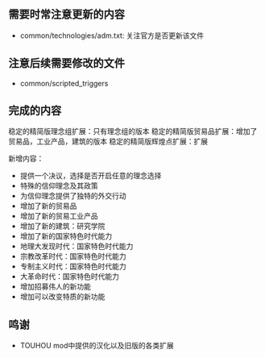 ## 需要时常注意更新的内容
- common/technologies/adm.txt: 关注官方是否更新该文件

## 注意后续需要修改的文件
- common/scripted_triggers

## 完成的内容
稳定的精简版理念组扩展：只有理念组的版本
稳定的精简版贸易品扩展：增加了贸易品，工业产品，建筑的版本
稳定的精简版辉煌点扩展：扩展

新增内容：
- 提供一个决议，选择是否开启任意的理念选择
- 特殊的信仰理念及其政策
- 为信仰理念提供了独特的外交行动
- 增加了新的贸易品
- 增加了新的贸易工业产品
- 增加了新的建筑：研究学院
- 增加了新的国家特色时代能力
- 地理大发现时代：国家特色时代能力
- 宗教改革时代：国家特色时代能力
- 专制主义时代：国家特色时代能力
- 大革命时代：国家特色时代能力
- 增加招募伟人的新功能
- 增加可以改变特质的新功能

## 鸣谢
- TOUHOU mod中提供的汉化以及旧版的各类扩展
